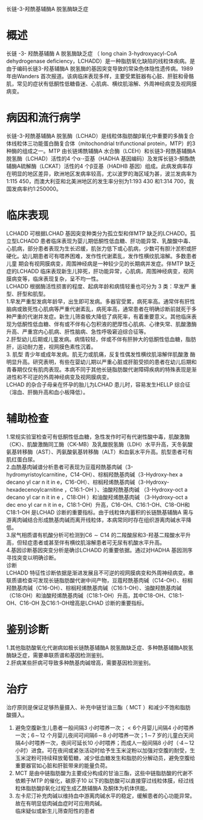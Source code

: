 长链-3-羟酰基辅酶A 脱氢酶缺乏症  
# 概述  
长链 -3- 羟酰基辅酶 A  脱氢酶缺乏症 （ long chain 3-hydroxyacyl-CoA dehydrogenase deficiency，LCHADD）是一种脂肪氧化缺陷的线粒体疾病。是由于编码长链3-羟基辅酶A 脱氢酶的基因突变导致的常染色体隐性遗传病。1989 年由Wanders 首次报道。该病临床表现多样，主要受累脏器有心脏、肝脏和骨骼肌，常见的症状有低酮性低糖昏迷、心肌病、横纹肌溶解、外周神经病变及视网膜病变。  
# 病因和流行病学  
长链-3-羟酰基辅酶A 脱氢酶（LCHAD）是线粒体脂肪酸β氧化中重要的多酶复合体线粒体三功能蛋白酶复合体（mitochondrial trifunctional protein，MTP）的3 种酶的组成之一。MTP 由长链烯酰辅酶A 水合酶（LCEH）和长链3-羟酰基辅酶A 脱氢酶（LCHAD）活性的4 个$\upalpha\cdot$-亚基（HADHA 基因编码）及发挥长链3-酮酯酰辅酶A硫解酶（LCKAT）活性的4 个β亚基（HADHB 基因）组成。此病发病率存在明显的地区差异，欧洲地区发病率较高，尤以波罗的海区域为甚，波兰发病率为1:115 450，而澳大利亚和北美洲地区的发生率分别为1:193 430 和1:314 700，我国发病率约1:250000。  
# 临床表现  
LCHADD 可根据LCHAD 基因突变种类分为孤立型和伴MTP 缺乏的LCHADD。孤立型LCHADD 患者临床表现为婴儿期低酮性低血糖、肝功能异常、乳酸酸中毒、心肌病，部分患者表现为生长迟缓，肌张力低下或心肌病，少数可有胆汁淤积或肝硬化。幼儿期患者可有喂养困难，发作性代谢紊乱，发作性横纹肌溶解。多数患者儿童 期会有视网膜病变，周围神经病是一种较少见的长期病并发症。伴MTP 缺乏症的LCHADD 临床表现新生儿猝死，肝功能异常，心肌病，周围神经病变，视网膜病变等，临床表现复杂，呈不均一性。  
LCHADD  根据酶活性损害的程度、起病年龄和病情轻重也可分为 3  类：早发严 重型、肝型和肌型。  
1.早发严重型发病年龄早，出生即可发病。多器官受累，病死率高。通常伴有肝性脑病或致死性心肌病等严重代谢紊乱，病死率高，通常患者在明确诊断前就死于多种严重的代谢并发症。新生儿筛查极大降低了病死率，有着重要意义。其他临床表现为低酮性低血糖、伴有或不伴有心包积液的肥厚性心肌病、心律失常、肌酸激酶升高、严重宫内心肌病、肝性脑病、急性呼吸窘迫综合征等。  
2.肝型幼儿后期或儿童发病。病情较轻，伴或不伴有肝肿大的低酮性低血糖，脂肪肝，运动耐力差，视网膜色素性沉着。  
3. 肌型 青少年或成年发病。肌无力或肌痛，反复性偶发性横纹肌溶解伴肌酸激 酶明显升高。研究表明，有些在婴幼儿期以严重心脏或肝脏受损的患者在幼儿后期和青春期仅仅有肌肉表现。本病不同于其他长链脂肪酸代谢障碍疾病的特殊表现是渐进性和不可逆的外周神经病变及视网膜病变。  
LCHAD 的杂合子母亲在怀孕的胎儿为LCHAD 患儿时，容易发生HELLP 综合征（溶血、肝酶升高和血小板降低）。  
# 辅助检查  
1.常规实验室检查可有低酮性低血糖，急性发作时可有代谢性酸中毒，肌酸激酶（CK）、肌酸激酶同工酶（CK-MB）及乳酸脱氢酶（LDH）水平升高，天冬氨酸氨基转移酶（AST）、丙氨酸氨基转移酶（ALT）和血氨水平升高。肌型患者可有肌红蛋白尿。  
2.血酰基肉碱谱分析患者可表现为豆蔻羟酰基肉碱（3-hydromyristoylcarnitine，C14-OH）、棕榈羟酰基肉碱（3-Hydroxy-hex a decano yl car n it in e，C16-OH）、棕榈羟烯酰基肉碱（3-Hydroxy-hexadecenoylcarnitine ，C16:1-OH ）、油酸羟酰基肉碱
（3-Hydroxy-oct a decano yl car n it in e ，C18:OH ）和油酸羟烯酰基肉碱
（3-Hydroxy-oct a dec eno yl car n it in e，C18:1-OH）升高，C16-OH、C16:1-OH、C18-OH和C18:1-OH 是LCHAD 诊断的重要指标。由于线粒体内蓄积的长链酰基辅酶A 需与游离肉碱结合形成酰基肉碱而离开线粒体，本病常同时存在组织游离肉碱水平降低。  
3.尿气相质谱有机酸分析可检测到$\mathrm{C6}{\sim}\mathrm{C14}$ 的二羧酸尿和3-羟基二羧酸水平升高，但轻症患者或甚至伴有横纹肌溶解患者可无尿有机酸水平升高。  
4.基因诊断基因突变分析是确诊LCHADD 的重要依据。通过对HADHA 基因测序寻找突变以明确诊断。  
诊断  
LCHADD 特征性诊断依据是渐进发展且不可逆的视网膜病变和外周神经病变。串联质谱检查可发现长链脂肪酸代谢中间产物，豆蔻羟酰基肉碱（C14-OH）、棕榈羟酰基肉碱（C16-OH）、棕榈羟烯酰基肉碱（C16:1-OH）、油酸羟酰基肉碱（C18:OH）和油酸羟烯酰基肉碱（C18:1-OH）升高，其中C18-OH、C18:1-OH、C16-OH 及C16:1-OH增高是LCHAD 诊断的重要指标。  
# 鉴别诊断  
1.其他脂肪酸氧化代谢病如极长链酰基辅酶A 脱氢酶缺乏症、多种酰基辅酶A脱氢酶缺乏症，需要串联质谱和基因检测鉴别。  
2.肝病某些肝病可导致多种酰基肉碱增高，需要基因检测鉴别。  
# 治疗  
治疗原则是保证足够热量摄入、补充中链甘油三酯（ MCT ）和减少不饱和脂肪 酸摄入。  
1. 避免空腹新生儿患者一般间隔3 小时喂养一次；${<}6$个月婴儿间隔4 小时喂养一次；$6\!\sim\!12$ 个月婴儿夜间可间隔$6\!\sim\!8$ 小时喂养一次；$1\!\sim\!7$ 岁的儿童白天间隔4小时喂养一次，夜间可延长10 小时喂养；而成人一般间隔8 小时（$\cdot4\!\sim\!12$ 小时）进食。可在夜间或紧张活动时给予生玉米淀粉以加强对空腹的耐受，生玉米淀粉可持续释放葡萄糖，减少低血糖发生和脂肪的分解动员，避免空腹给重要器官如心脏和肝脏带来的能量负荷。  
2. MCT 是由中链脂肪酸为主要成分构成的甘油三酯，这些中链脂肪酸的代谢不依赖于MTP 的催化，碳原子10 以下的脂肪酸可以直接穿过线粒体膜，经过线粒体脂肪酸β氧化过程生成乙酰辅酶A 及酮体为机体供能。  
3. 左卡尼汀补充肉碱以维持血中游离肉碱水平的稳定，缓解患者的心功能异常。故在有明显低肉碱血症时可应用肉碱。  
临床疑似或新生儿筛查阳性的患者  
